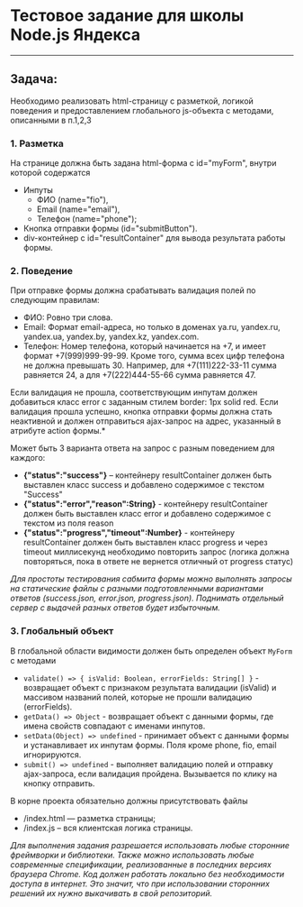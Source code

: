 # Тестовое задание для школы Node.js Яндекса
---
## Задача:
Необходимо реализовать html-страницу с разметкой, логикой поведения и предоставлением глобального js-объекта с методами, описанными в п.1,2,3

### 1. Разметка
На странице должна быть задана html-форма с id="myForm", внутри которой содержатся
* Инпуты
  * ФИО (name="fio"),
  * Email (name="email"),
  * Телефон (name="phone");
* Кнопка отправки формы (id="submitButton").
* div-контейнер с id="resultContainer" для вывода результата работы формы.

### 2. Поведение
При отправке формы должна срабатывать валидация полей по следующим правилам:
- ФИО: Ровно три слова.
- Email: Формат email-адреса, но только в доменах ya.ru, yandex.ru, yandex.ua, yandex.by, yandex.kz, yandex.com.
- Телефон: Номер телефона, который начинается на +7, и имеет формат +7(999)999-99-99. Кроме того, сумма всех цифр телефона не должна превышать 30. Например, для +7(111)222-33-11 сумма равняется 24, а для +7(222)444-55-66 сумма равняется 47.

Если валидация не прошла, соответствующим инпутам должен добавиться класс error с заданным стилем border: 1px solid red.
Если валидация прошла успешно, кнопка отправки формы должна стать неактивной и должен отправиться ajax-запрос на адрес, указанный в атрибуте action формы.*

Может быть 3 варианта ответа на запрос с разным поведением для каждого:
- **{"status":"success"}** – контейнеру resultContainer должен быть выставлен класс success и добавлено содержимое с текстом "Success"
- **{"status":"error","reason":String}** - контейнеру resultContainer должен быть выставлен класс error и добавлено содержимое с текстом из поля reason
- **{"status":"progress","timeout":Number}** - контейнеру resultContainer должен быть выставлен класс progress и через timeout миллисекунд необходимо повторить запрос (логика должна повторяться, пока в ответе не вернется отличный от progress статус)

*Для простоты тестирования сабмита формы можно выполнять запросы на статические файлы с разными подготовленными вариантами ответов (success.json, error.json, progress.json). Поднимать отдельный сервер с выдачей разных ответов будет избыточным.*

### 3. Глобальный объект
В глобальной области видимости должен быть определен объект `MyForm` с методами
- `validate() => { isValid: Boolean, errorFields: String[] }` - возвращает объект с признаком результата валидации (isValid) и массивом названий полей, которые не прошли валидацию (errorFields).
- `getData() => Object` - возвращает объект с данными формы, где имена свойств совпадают с именами инпутов.
- `setData(Object) => undefined` - принимает объект с данными формы и устанавливает их инпутам формы. Поля кроме phone, fio, email игнорируются.
- `submit() => undefined` - выполняет валидацию полей и отправку ajax-запроса, если валидация пройдена. Вызывается по клику на кнопку отправить.

В корне проекта обязательно должны присутствовать файлы
- /index.html — разметка страницы;
- /index.js – вся клиентская логика страницы.

*Для выполнения задания разрешается использовать любые сторонние фреймворки и библиотеки.
Также можно использовать любые современные спецификации, реализованные в последних версиях браузера Chrome.
Код должен работать локально без необходимости доступа в интернет. Это значит, что при использовании сторонних решений их нужно выкачивать в свой репозиторий.*
